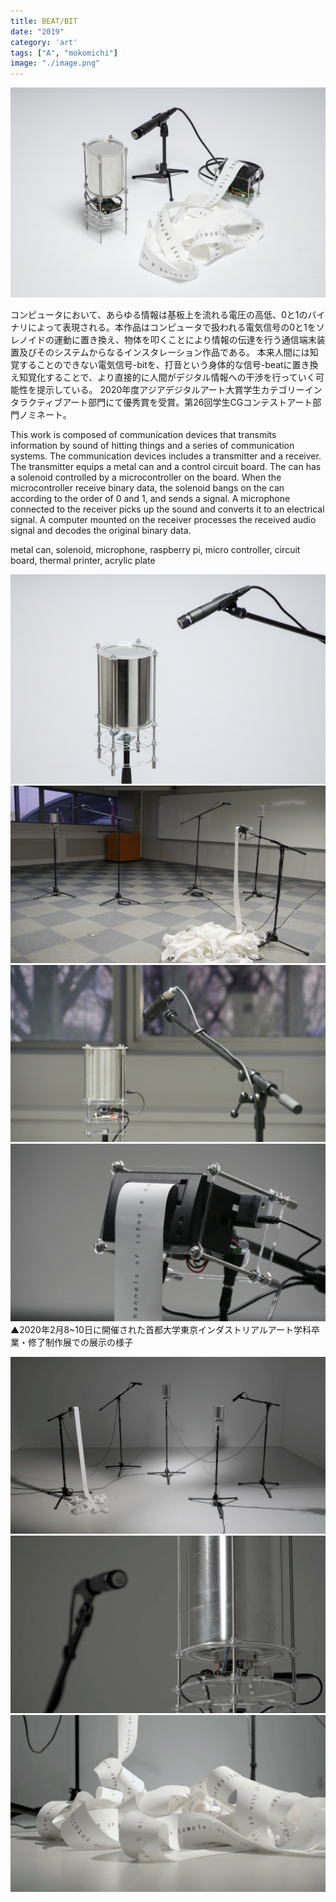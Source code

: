```yaml
---
title: BEAT/BIT
date: "2019"
category: 'art'
tags: ["A", "mokomichi"]
image: "./image.png"
---
```


![beat-bit](./b_01.png)

コンピュータにおいて、あらゆる情報は基板上を流れる電圧の高低、0と1のバイナリによって表現される。本作品はコンピュータで扱われる電気信号の0と1をソレノイドの運動に置き換え、物体を叩くことにより情報の伝達を行う通信端末装置及びそのシステムからなるインスタレーション作品である。 本来人間には知覚することのできない電気信号-bitを、打音という身体的な信号-beatに置き換え知覚化することで、より直接的に人間がデジタル情報への干渉を行っていく可能性を提示している。
2020年度アジアデジタルアート大賞学生カテゴリーインタラクティブアート部門にて優秀賞を受賞。第26回学生CGコンテストアート部門ノミネート。

This work is composed of communication devices that transmits information by sound of hitting things and a series of communication systems. The communication devices includes a transmitter and a receiver. The transmitter equips a metal can and a control circuit board. The can has a solenoid controlled by a microcontroller on the board. When the microcontroller receive binary data, the solenoid bangs on the can according to the order of 0 and 1, and sends a signal. A microphone connected to the receiver picks up the sound and converts it to an electrical signal. A computer mounted on the receiver processes the received audio signal and decodes the original binary data.

metal can, solenoid, microphone, raspberry pi, micro controller, circuit board, thermal printer, acrylic plate

![beat-bit](./b_02.png)
![beat-bit](./e_00.jpg)
![beat-bit](./e_01.jpg)
![beat-bit](./e_02.jpg)
▲2020年2月8~10日に開催された首都大学東京インダストリアルアート学科卒業・修了制作展での展示の様子

![beat-bit](./v_00.png)
![beat-bit](./v_01.png)
![beat-bit](./v_02.png)

